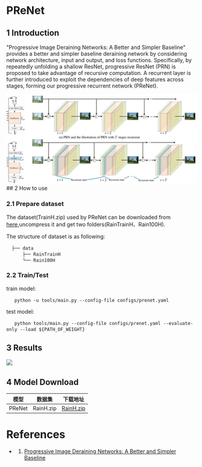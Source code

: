 # PReNet

## 1 Introduction
"Progressive Image Deraining Networks: A Better and Simpler Baseline" provides a better and simpler baseline deraining network by considering network architecture, input and output, and loss functions. Specifically, by repeatedly unfolding a shallow ResNet, progressive ResNet (PRN) is proposed to take advantage of recursive computation. A recurrent layer is further introduced to exploit the dependencies of deep features across stages, forming our progressive recurrent network (PReNet). 
<div align="center">
    <img src="https://github.com/simonsLiang/PReNet_paddle/blob/main/data/net.jpg" width=800">
</div>
## 2 How to use

### 2.1 Prepare dataset

  The dataset(TrainH.zip) used by PReNet can be downloaded from [here](https://pan.baidu.com/s/1_vxCatOV3sOA6Vkx1l23eA?pwd=vitu),uncompress it and get two folders(RainTrainH、Rain100H).
  
  The structure of dataset is as following:

  ```
    ├── data
        ├── RainTrainH
        └── Rain100H
  ```

### 2.2 Train/Test


  train model:
  ```
     python -u tools/main.py --config-file configs/prenet.yaml
  ```

  test model:
  ```
     python tools/main.py --config-file configs/prenet.yaml --evaluate-only --load ${PATH_OF_WEIGHT}
  ```

## 3 Results

![](https://user-images.githubusercontent.com/79366697/146308440-65259d70-d056-43d4-8cf5-a82530993910.jpg)

## 4 Model Download
| 模型 | 数据集 | 下载地址 |
|---|---|---|
| PReNet  | RainH.zip | [RainH.zip](https://pan.baidu.com/s/1_vxCatOV3sOA6Vkx1l23eA?pwd=vitu)




# References

- 1. [Progressive Image Deraining Networks: A Better and Simpler Baseline](https://arxiv.org/pdf/1901.09221v3.pdf)

  ```
  ```
